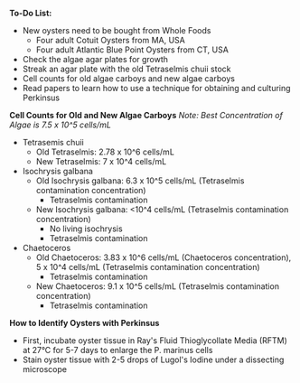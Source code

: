 **To-Do List:** 
- New oysters need to be bought from Whole Foods 
	- Four adult Cotuit Oysters from MA, USA
	- Four adult Atlantic Blue Point Oysters from CT, USA
- Check the algae agar plates for growth 
- Streak an agar plate with the old Tetraselmis chuii stock 
- Cell counts for old algae carboys and new algae carboys 
- Read papers to learn how to use a technique for obtaining and culturing Perkinsus

**Cell Counts for Old and New Algae Carboys** 
*Note: Best Concentration of Algae is 7.5 x 10^5 cells/mL*
- Tetrasemis chuii 
	- Old Tetraselmis: 2.78 x 10^6 cells/mL
	- New Tetraselmis: 7 x 10^4 cells/mL
- Isochrysis galbana
	- Old Isochrysis galbana: 6.3 x 10^5 cells/mL (Tetraselmis contamination concentration)
		- Tetraselmis contamination
	- New Isochrysis galbana: <10^4 cells/mL (Tetraselmis contamination concentration)
		- No living isochrysis
		- Tetraselmis contamination
- Chaetoceros
	- Old Chaetoceros: 3.83 x 10^6 cells/mL (Chaetoceros concentration), 5 x 10^4 cells/mL (Tetraselmis contamination concentration)
		- Tetraselmis contamination
	- New Chaetoceros: 9.1 x 10^5 cells/mL (Tetraselmis contamination concentration)
		- Tetraselmis contamination


**How to Identify Oysters with Perkinsus** 
- First, incubate oyster tissue in Ray's Fluid Thioglycollate Media (RFTM) at 27°C for 5-7 days to enlarge the P. marinus cells
- Stain oyster tissue with 2-5 drops of Lugol's Iodine under a dissecting microscope



